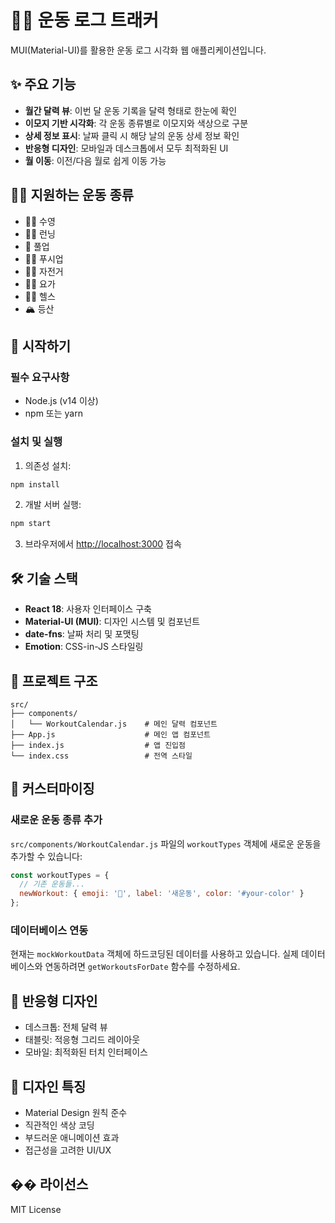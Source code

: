 # 🏃‍♂️ 운동 로그 트래커

MUI(Material-UI)를 활용한 운동 로그 시각화 웹 애플리케이션입니다.

## ✨ 주요 기능

- **월간 달력 뷰**: 이번 달 운동 기록을 달력 형태로 한눈에 확인
- **이모지 기반 시각화**: 각 운동 종류별로 이모지와 색상으로 구분
- **상세 정보 표시**: 날짜 클릭 시 해당 날의 운동 상세 정보 확인
- **반응형 디자인**: 모바일과 데스크톱에서 모두 최적화된 UI
- **월 이동**: 이전/다음 월로 쉽게 이동 가능

## 🏋️‍♂️ 지원하는 운동 종류

- 🏊‍♂️ 수영
- 🏃‍♂️ 런닝
- 💪 풀업
- 🤸‍♂️ 푸시업
- 🚴‍♂️ 자전거
- 🧘‍♀️ 요가
- 🏋️‍♂️ 헬스
- 🏔️ 등산

## 🚀 시작하기

### 필수 요구사항

- Node.js (v14 이상)
- npm 또는 yarn

### 설치 및 실행

1. 의존성 설치:
```bash
npm install
```

2. 개발 서버 실행:
```bash
npm start
```

3. 브라우저에서 [http://localhost:3000](http://localhost:3000) 접속

## 🛠️ 기술 스택

- **React 18**: 사용자 인터페이스 구축
- **Material-UI (MUI)**: 디자인 시스템 및 컴포넌트
- **date-fns**: 날짜 처리 및 포맷팅
- **Emotion**: CSS-in-JS 스타일링

## 📁 프로젝트 구조

```
src/
├── components/
│   └── WorkoutCalendar.js    # 메인 달력 컴포넌트
├── App.js                    # 메인 앱 컴포넌트
├── index.js                  # 앱 진입점
└── index.css                 # 전역 스타일
```

## 🔧 커스터마이징

### 새로운 운동 종류 추가

`src/components/WorkoutCalendar.js` 파일의 `workoutTypes` 객체에 새로운 운동을 추가할 수 있습니다:

```javascript
const workoutTypes = {
  // 기존 운동들...
  newWorkout: { emoji: '🎯', label: '새운동', color: '#your-color' }
};
```

### 데이터베이스 연동

현재는 `mockWorkoutData` 객체에 하드코딩된 데이터를 사용하고 있습니다. 실제 데이터베이스와 연동하려면 `getWorkoutsForDate` 함수를 수정하세요.

## 📱 반응형 디자인

- 데스크톱: 전체 달력 뷰
- 태블릿: 적응형 그리드 레이아웃
- 모바일: 최적화된 터치 인터페이스

## 🎨 디자인 특징

- Material Design 원칙 준수
- 직관적인 색상 코딩
- 부드러운 애니메이션 효과
- 접근성을 고려한 UI/UX

## �� 라이선스

MIT License